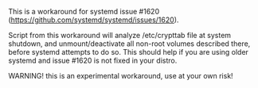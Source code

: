 This is a workaround for systemd issue #1620 (https://github.com/systemd/systemd/issues/1620).

Script from this workaround will analyze /etc/crypttab file at system shutdown,
and unmount/deactivate all non-root volumes described there, before systemd attempts to do so.
This should help if you are using older systemd and issue #1620 is not fixed in your distro.

WARNING! this is an experimental workaround, use at your own risk!
